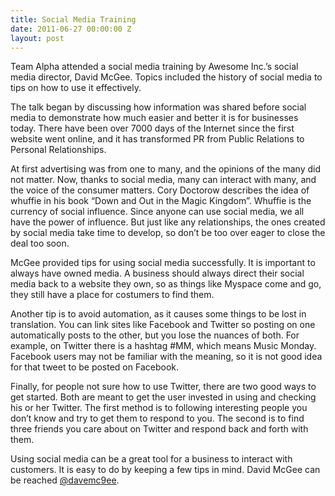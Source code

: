 ```yaml
---
title: Social Media Training
date: 2011-06-27 00:00:00 Z
layout: post
---
```

 
<p>Team Alpha attended a social media training by Awesome Inc.&rsquo;s social media director, David McGee. Topics included the history of social media to tips on how to use it effectively.</p>
<p>The talk began by discussing how information was shared before social media to demonstrate how much easier and better it is for businesses today. There have been over 7000 days of the Internet since the first website went online, and it has transformed PR from Public Relations to Personal Relationships.</p>
<p>At first advertising was from one to many, and the opinions of the many did not matter. Now, thanks to social media, many can interact with many, and the voice of the consumer matters. Cory Doctorow describes the idea of whuffie in his book &ldquo;Down and Out in the Magic Kingdom&rdquo;. Whuffie is the currency of social influence. Since anyone can use social media, we all have the power of influence. But just like any relationships, the ones created by social media take time to develop, so don&rsquo;t be too over eager to close the deal too soon.</p>
<p>McGee provided tips for using social media successfully. It is important to always have owned media. A business should always direct their social media back to a website they own, so as things like Myspace come and go, they still have a place for costumers to find them.</p>
<p>Another tip is to avoid automation, as it causes some things to be lost in translation. You can link sites like Facebook and Twitter so posting on one automatically posts to the other, but you lose the nuances of both. For example, on Twitter there is a hashtag #MM, which means Music Monday. Facebook users may not be familiar with the meaning, so it is not good idea for that tweet to be posted on Facebook.</p>
<p>Finally, for people not sure how to use Twitter, there are two good ways to get started. Both are meant to get the user invested in using and checking his or her Twitter. The first method is to following interesting people you don&rsquo;t know and try to get them to respond to you. The second is to find three friends you care about on Twitter and respond back and forth with them.</p>
<p>Using social media can be a great tool for a business to interact with customers. It is easy to do by keeping a few tips in mind. David McGee can be reached <a href="http://twitter.com/#!/@davemc9ee" target="_blank">@davemc9ee</a>.</p>
